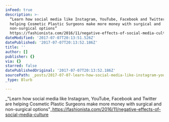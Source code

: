 ```yaml
---
inFeed: true
description: >-
  “Learn how social media like Instagram, YouTube, Facebook and Twitter are
  helping Cosmetic Plastic Surgeons make more money with surgical and
  non-surgical options” 
  https://fashionista.com/2016/11/negative-effects-of-social-media-culture
dateModified: '2017-07-07T20:13:51.526Z'
datePublished: '2017-07-07T20:13:52.186Z'
title: ''
author: []
publisher: {}
via: {}
starred: false
datePublishedOriginal: '2017-07-07T20:13:52.186Z'
sourcePath: _posts/2017-07-07-learn-how-social-media-like-instagram-youtube-facebook-an.md
_type: Blurb

---
```

_"Learn how social media like Instagram, YouTube, Facebook and Twitter are helping Cosmetic Plastic Surgeons make more money with surgical and non-surgical options"_https://fashionista.com/2016/11/negative-effects-of-social-media-culture